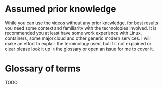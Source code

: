 # Assumed prior knowledge
While you can use the videos without any prior knowledge, for best results you need some context and familiarity with the technologies involved. It is recommended you at least have some work experience with Linux, containers, some major cloud and other generic modern services. I will make an effort to explain the terminology used, but if it not explained or clear please look it up in the glossary or open an issue for me to cover it.

# Glossary of terms
TODO
